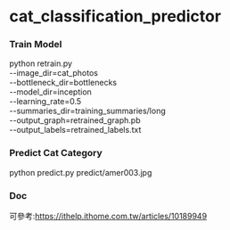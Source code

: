 # cat_classification_predictor

### Train Model
python retrain.py \
  --image_dir=cat_photos \
  --bottleneck_dir=bottlenecks \
  --model_dir=inception \
  --learning_rate=0.5 \
  --summaries_dir=training_summaries/long \
  --output_graph=retrained_graph.pb \
  --output_labels=retrained_labels.txt
  
  
### Predict Cat Category
python predict.py predict/amer003.jpg

### Doc
可參考:https://ithelp.ithome.com.tw/articles/10189949
